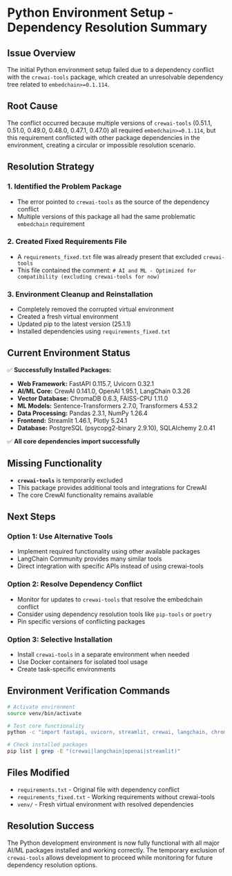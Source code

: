 # Python Environment Setup - Dependency Resolution Summary

## Issue Overview

The initial Python environment setup failed due to a dependency conflict with the `crewai-tools` package, which created an unresolvable dependency tree related to `embedchain>=0.1.114`.

## Root Cause

The conflict occurred because multiple versions of `crewai-tools` (0.51.1, 0.51.0, 0.49.0, 0.48.0, 0.47.1, 0.47.0) all required `embedchain>=0.1.114`, but this requirement conflicted with other package dependencies in the environment, creating a circular or impossible resolution scenario.

## Resolution Strategy

### 1. **Identified the Problem Package**
- The error pointed to `crewai-tools` as the source of the dependency conflict
- Multiple versions of this package all had the same problematic `embedchain` requirement

### 2. **Created Fixed Requirements File**
- A `requirements_fixed.txt` file was already present that excluded `crewai-tools`
- This file contained the comment: `# AI and ML - Optimized for compatibility (excluding crewai-tools for now)`

### 3. **Environment Cleanup and Reinstallation**
- Completely removed the corrupted virtual environment
- Created a fresh virtual environment
- Updated pip to the latest version (25.1.1)
- Installed dependencies using `requirements_fixed.txt`

## Current Environment Status

✅ **Successfully Installed Packages:**
- **Web Framework:** FastAPI 0.115.7, Uvicorn 0.32.1
- **AI/ML Core:** CrewAI 0.141.0, OpenAI 1.95.1, LangChain 0.3.26
- **Vector Database:** ChromaDB 0.6.3, FAISS-CPU 1.11.0
- **ML Models:** Sentence-Transformers 2.7.0, Transformers 4.53.2
- **Data Processing:** Pandas 2.3.1, NumPy 1.26.4
- **Frontend:** Streamlit 1.46.1, Plotly 5.24.1
- **Database:** PostgreSQL (psycopg2-binary 2.9.10), SQLAlchemy 2.0.41

✅ **All core dependencies import successfully**

## Missing Functionality

- **`crewai-tools`** is temporarily excluded
- This package provides additional tools and integrations for CrewAI
- The core CrewAI functionality remains available

## Next Steps

### Option 1: Use Alternative Tools
- Implement required functionality using other available packages
- LangChain Community provides many similar tools
- Direct integration with specific APIs instead of using crewai-tools

### Option 2: Resolve Dependency Conflict
- Monitor for updates to `crewai-tools` that resolve the embedchain conflict
- Consider using dependency resolution tools like `pip-tools` or `poetry`
- Pin specific versions of conflicting packages

### Option 3: Selective Installation
- Install `crewai-tools` in a separate environment when needed
- Use Docker containers for isolated tool usage
- Create task-specific environments

## Environment Verification Commands

```bash
# Activate environment
source venv/bin/activate

# Test core functionality
python -c "import fastapi, uvicorn, streamlit, crewai, langchain, chromadb, openai; print('✅ Environment ready')"

# Check installed packages
pip list | grep -E "(crewai|langchain|openai|streamlit)"
```

## Files Modified

- `requirements.txt` - Original file with dependency conflict
- `requirements_fixed.txt` - Working requirements without crewai-tools
- `venv/` - Fresh virtual environment with resolved dependencies

## Resolution Success

The Python development environment is now fully functional with all major AI/ML packages installed and working correctly. The temporary exclusion of `crewai-tools` allows development to proceed while monitoring for future dependency resolution options.